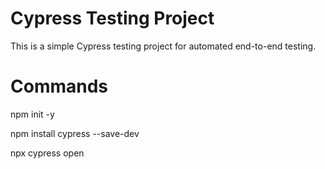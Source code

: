 # Cypress Testing Project

This is a simple Cypress testing project for automated end-to-end testing.

# Commands

npm init -y

npm install cypress --save-dev

npx cypress open
